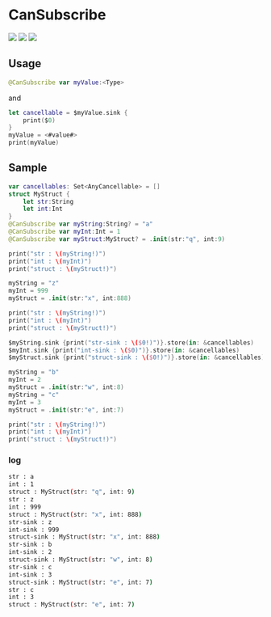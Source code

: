 #  CanSubscribe

[![](https://img.shields.io/badge/platforms-iOS%20|%20macOS%20|%20tvOS%20|%20watchOS-blue)](https://github.com/southkin/CanSubscribe)
[![](https://img.shields.io/badge/spm-supported-orange)](https://swift.org/package-manager/)
[![](https://img.shields.io/badge/license-MIT-lightgrey)](LICENSE)

## Usage
```swift
@CanSubscribe var myValue:<Type>
```
and
```swift
let cancellable = $myValue.sink {
    print($0)
}
myValue = <#value#>
print(myValue)
```
## Sample
```swift
var cancellables: Set<AnyCancellable> = []
struct MyStruct {
    let str:String
    let int:Int
}
@CanSubscribe var myString:String? = "a"
@CanSubscribe var myInt:Int = 1
@CanSubscribe var myStruct:MyStruct? = .init(str:"q", int:9)

print("str : \(myString!)")
print("int : \(myInt)")
print("struct : \(myStruct!)")

myString = "z"
myInt = 999
myStruct = .init(str:"x", int:888)

print("str : \(myString!)")
print("int : \(myInt)")
print("struct : \(myStruct!)")

$myString.sink {print("str-sink : \($0!)")}.store(in: &cancellables)
$myInt.sink {print("int-sink : \($0)")}.store(in: &cancellables)
$myStruct.sink {print("struct-sink : \($0!)")}.store(in: &cancellables)

myString = "b"
myInt = 2
myStruct = .init(str:"w", int:8)
myString = "c"
myInt = 3
myStruct = .init(str:"e", int:7)

print("str : \(myString!)")
print("int : \(myInt)")
print("struct : \(myStruct!)")
```

### log
```bash
str : a
int : 1
struct : MyStruct(str: "q", int: 9)
str : z
int : 999
struct : MyStruct(str: "x", int: 888)
str-sink : z
int-sink : 999
struct-sink : MyStruct(str: "x", int: 888)
str-sink : b
int-sink : 2
struct-sink : MyStruct(str: "w", int: 8)
str-sink : c
int-sink : 3
struct-sink : MyStruct(str: "e", int: 7)
str : c
int : 3
struct : MyStruct(str: "e", int: 7)
```
